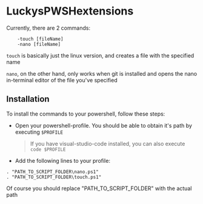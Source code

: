 # LuckysPWSHextensions

Currently, there are 2 commands:
```
	-touch [fileName]
	-nano [fileName]
```

```touch``` is basically just the linux version, and creates a file with the specified name

```nano```, on the other hand, only works when git is installed and opens the nano in-terminal editor of the file you've specified



## Installation
To install the commands to your powershell, follow these steps:
- Open your powershell-profile. You should be able to obtain it's path by executing ```$PROFILE```
	> If you have visual-studio-code installed, you can also execute ```code $PROFILE```
- Add the following lines to your profile:
```
. "PATH_TO_SCRIPT_FOLDER\nano.ps1"
. "PATH_TO_SCRIPT_FOLDER\touch.ps1"
```
Of course you should replace "PATH_TO_SCRIPT_FOLDER" with the actual path


